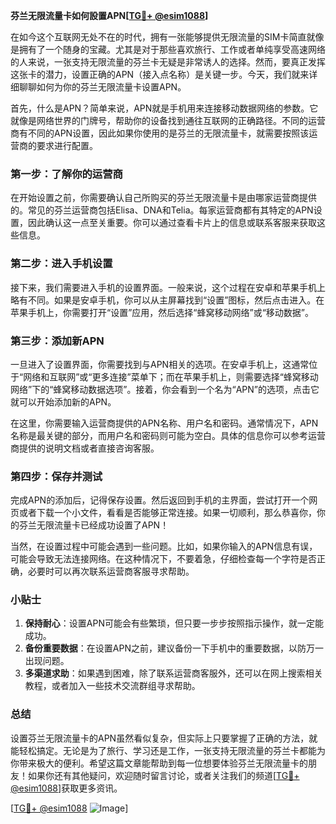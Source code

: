 **芬兰无限流量卡如何設置APN[[TG💪+ @esim1088](https://t.me/s/esim1088)]**

在如今这个互联网无处不在的时代，拥有一张能够提供无限流量的SIM卡简直就像是拥有了一个随身的宝藏。尤其是对于那些喜欢旅行、工作或者单纯享受高速网络的人来说，一张支持无限流量的芬兰卡无疑是非常诱人的选择。然而，要真正发挥这张卡的潜力，设置正确的APN（接入点名称）是关键一步。今天，我们就来详细聊聊如何为你的芬兰无限流量卡设置APN。

首先，什么是APN？简单来说，APN就是手机用来连接移动数据网络的参数。它就像是网络世界的门牌号，帮助你的设备找到通往互联网的正确路径。不同的运营商有不同的APN设置，因此如果你使用的是芬兰的无限流量卡，就需要按照该运营商的要求进行配置。

### 第一步：了解你的运营商

在开始设置之前，你需要确认自己所购买的芬兰无限流量卡是由哪家运营商提供的。常见的芬兰运营商包括Elisa、DNA和Telia。每家运营商都有其特定的APN设置，因此确认这一点至关重要。你可以通过查看卡片上的信息或联系客服来获取这些信息。

### 第二步：进入手机设置

接下来，我们需要进入手机的设置界面。一般来说，这个过程在安卓和苹果手机上略有不同。如果是安卓手机，你可以从主屏幕找到“设置”图标，然后点击进入。在苹果手机上，你需要打开“设置”应用，然后选择“蜂窝移动网络”或“移动数据”。

### 第三步：添加新APN

一旦进入了设置界面，你需要找到与APN相关的选项。在安卓手机上，这通常位于“网络和互联网”或“更多连接”菜单下；而在苹果手机上，则需要选择“蜂窝移动网络”下的“蜂窝移动数据选项”。接着，你会看到一个名为“APN”的选项，点击它就可以开始添加新的APN。

在这里，你需要输入运营商提供的APN名称、用户名和密码。通常情况下，APN名称是最关键的部分，而用户名和密码则可能为空白。具体的信息你可以参考运营商提供的说明文档或者直接咨询客服。

### 第四步：保存并测试

完成APN的添加后，记得保存设置。然后返回到手机的主界面，尝试打开一个网页或者下载一个小文件，看看是否能够正常连接。如果一切顺利，那么恭喜你，你的芬兰无限流量卡已经成功设置了APN！

当然，在设置过程中可能会遇到一些问题。比如，如果你输入的APN信息有误，可能会导致无法连接网络。在这种情况下，不要着急，仔细检查每一个字符是否正确，必要时可以再次联系运营商客服寻求帮助。

### 小贴士

1. **保持耐心**：设置APN可能会有些繁琐，但只要一步步按照指示操作，就一定能成功。
2. **备份重要数据**：在设置APN之前，建议备份一下手机中的重要数据，以防万一出现问题。
3. **多渠道求助**：如果遇到困难，除了联系运营商客服外，还可以在网上搜索相关教程，或者加入一些技术交流群组寻求帮助。

### 总结

设置芬兰无限流量卡的APN虽然看似复杂，但实际上只要掌握了正确的方法，就能轻松搞定。无论是为了旅行、学习还是工作，一张支持无限流量的芬兰卡都能为你带来极大的便利。希望这篇文章能帮助到每一位想要体验芬兰无限流量卡的朋友！如果你还有其他疑问，欢迎随时留言讨论，或者关注我们的频道[[TG💪+ @esim1088](https://t.me/s/esim1088)]获取更多资讯。

[[TG💪+ @esim1088](https://t.me/s/esim1088) ![Image](https://i.postimg.cc/4NQfJmqS/Snipaste-2025-05-13-00-14-12.png)]